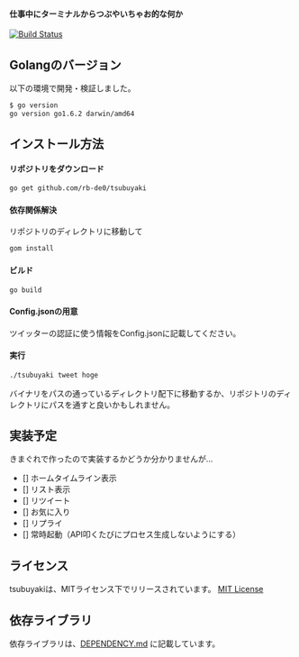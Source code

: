 #### 仕事中にターミナルからつぶやいちゃお的な何か

[![Build Status](https://travis-ci.org/rb-de0/tsubuyaki.svg?branch=master)](https://travis-ci.org/rb-de0/tsubuyaki)

## Golangのバージョン
以下の環境で開発・検証しました。

```bash
$ go version
go version go1.6.2 darwin/amd64
```

## インストール方法


#### リポジトリをダウンロード

```bash
go get github.com/rb-de0/tsubuyaki
```

#### 依存関係解決

リポジトリのディレクトリに移動して

```bash
gom install
```

#### ビルド

```bash
go build
```

#### Config.jsonの用意

ツイッターの認証に使う情報をConfig.jsonに記載してください。

#### 実行

```bash
./tsubuyaki tweet hoge
```

バイナリをパスの通っているディレクトリ配下に移動するか、リポジトリのディレクトリにパスを通すと良いかもしれません。

## 実装予定
きまぐれで作ったので実装するかどうか分かりませんが...

- [] ホームタイムライン表示
- [] リスト表示
- [] リツイート
- [] お気に入り
- [] リプライ
- [] 常時起動（API叩くたびにプロセス生成しないようにする）

## ライセンス
tsubuyakiは、MITライセンス下でリリースされています。 [MIT License](https://github.com/rb-de0/tsubuyaki/blob/master/LICENSE)

## 依存ライブラリ
依存ライブラリは、[DEPENDENCY.md](https://github.com/rb-de0/tsubuyaki/blob/master/DEPENDENCY.md) に記載しています。
